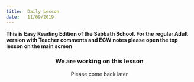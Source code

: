 ```yaml
---
title:  Daily Lesson
date:   11/09/2019
---
```


**This is Easy Reading Edition of the Sabbath School. For the regular Adult version with Teacher comments and EGW notes please open the top lesson on the main screen**

### <center>We are working on this lesson</center>
<center>Please come back later</center>